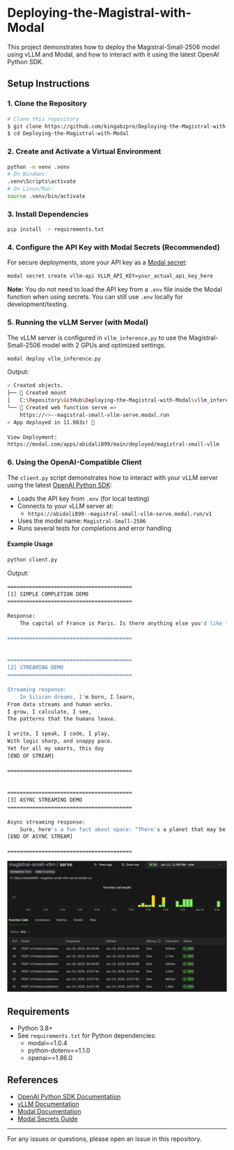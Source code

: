 # Deploying-the-Magistral-with-Modal

This project demonstrates how to deploy the Magistral-Small-2506 model using vLLM and Modal, and how to interact with it using the latest OpenAI Python SDK.

## Setup Instructions

### 1. Clone the Repository
```sh
# Clone this repository
$ git clone https://github.com/kingabzpro/Deploying-the-Magistral-with-Modal.git
$ cd Deploying-the-Magistral-with-Modal
```

### 2. Create and Activate a Virtual Environment
```sh
python -m venv .venv
# On Windows:
.venv\Scripts\activate
# On Linux/Mac:
source .venv/bin/activate
```

### 3. Install Dependencies
```sh
pip install -r requirements.txt
```

### 4. Configure the API Key with Modal Secrets (Recommended)
For secure deployments, store your API key as a [Modal secret](https://modal.com/docs/guide/secrets):

```sh
modal secret create vllm-api VLLM_API_KEY=your_actual_api_key_here
```

**Note:** You do not need to load the API key from a `.env` file inside the Modal function when using secrets. You can still use `.env` locally for development/testing.

### 5. Running the vLLM Server (with Modal)
The vLLM server is configured in `vllm_inference.py` to use the Magistral-Small-2506 model with 2 GPUs and optimized settings. 

```bash
modal deploy vllm_inference.py 
```
Output:
```bash
✓ Created objects.                                                                  
├── 🔨 Created mount                                                                
│   C:\Repository\GitHub\Deploying-the-Magistral-with-Modal\vllm_inference.py       
└── 🔨 Created web function serve =>                                                
    https://<>--magistral-small-vllm-serve.modal.run                        
✓ App deployed in 11.983s! 🎉

View Deployment:
https://modal.com/apps/abidali899/main/deployed/magistral-small-vllm
```

### 6. Using the OpenAI-Compatible Client
The `client.py` script demonstrates how to interact with your vLLM server using the latest [OpenAI Python SDK](https://github.com/openai/openai-python):

- Loads the API key from `.env` (for local testing)
- Connects to your vLLM server at:
  - `https://abidali899--magistral-small-vllm-serve.modal.run/v1`
- Uses the model name: `Magistral-Small-2506`
- Runs several tests for completions and error handling

#### Example Usage
```sh
python client.py
```
Output:
```bash
========================================
[1] SIMPLE COMPLETION DEMO
========================================

Response:
    The capital of France is Paris. Is there anything else you'd like to know about France?

========================================


========================================
[2] STREAMING DEMO
========================================

Streaming response:
    In Silicon dreams, I'm born, I learn,
From data streams and human works.
I grow, I calculate, I see,
The patterns that the humans leave.

I write, I speak, I code, I play,
With logic sharp, and snappy pace.
Yet for all my smarts, this day
[END OF STREAM]

========================================


========================================
[3] ASYNC STREAMING DEMO
========================================

Async streaming response:
    Sure, here's a fun fact about space: "There's a planet that may be entirely made of diamond. Blast! In 2004,
[END OF ASYNC STREAM]

========================================
```
![function calls](images/image_1.png)

## Requirements
- Python 3.8+
- See `requirements.txt` for Python dependencies:
  - modal==1.0.4
  - python-dotenv==1.1.0
  - openai==1.86.0

## References
- [OpenAI Python SDK Documentation](https://github.com/openai/openai-python)
- [vLLM Documentation](https://docs.vllm.ai/en/stable/)
- [Modal Documentation](https://modal.com/docs/guide)
- [Modal Secrets Guide](https://modal.com/docs/guide/secrets)

---

For any issues or questions, please open an issue in this repository.